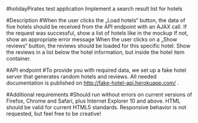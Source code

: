  #holidayPirates test application
 Implement a search result list for hotels
 
 #Description
   #When the user clicks the „Load hotels“ button, the data of five hotels should be received
 from the API endpoint with an AJAX call.
  If the request was successful, show a list of hotels like in the mockup
   If not, show an appropriate error message
  When the user clicks on a „Show reviews“ button, the reviews should be loaded for this
  specific hotel.
   Show the reviews in a list below the hotel information, but inside the hotel item
  container.

 #API endpoint
 #To provide you with required data, we set up a fake hotel server that generates random hotels and
 reviews. All needed documentation is published on http://fake-hotel-api.herokuapp.com/ .
 
 #Additional requirements
 #Should run without errors on current versions of Firefox, Chrome and Safari, plus Internet Explorer 10 and
 above. HTML should be valid for current HTML5 standards. Responsive behavior is not requested, but feel
 free to be creative!